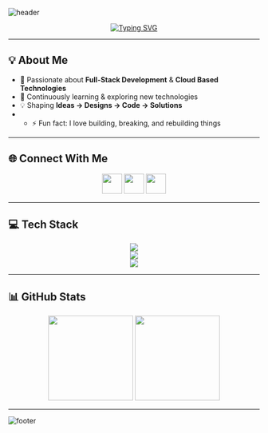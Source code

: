 <!-- Header -->
![header](https://capsule-render.vercel.app/api?type=rect&color=0:FF6B6B,100:4ECDC4&height=180&section=header&text=✨%20Hey%2C%20I'm%20Aryan%20Mukund%20Singh%20✨&fontSize=40&fontColor=fff&fontAlignY=35)

<!-- Typing Intro -->
<p align="center">
  <a href="https://git.io/typing-svg">
    <img src="https://readme-typing-svg.herokuapp.com?font=Fira+Code&size=22&pause=1000&color=4ECDC4&center=true&vCenter=true&width=600&lines=💫+Full-Stack+Developer;🤖+Cloud+Computing+Enthusiast;🚀+Building+Scalable+Solutions;🌱+Always+Learning+New+Tech" alt="Typing SVG" />
  </a>
</p>

---

## 💡 About Me
- 🎯 Passionate about **Full-Stack Development** & **Cloud Based Technologies**  
- 🌱 Continuously learning & exploring new technologies  
- 💡 Shaping **Ideas → Designs → Code → Solutions**
- - ⚡ Fun fact: I love building, breaking, and rebuilding things  

---

## 🌐 Connect With Me
<p align="center">
  <a href="https://www.instagram.com/aryan4.03/"><img src="https://skillicons.dev/icons?i=instagram" height="40"/></a>
  <a href="https://www.linkedin.com/in/aryan-mukund-singh/"><img src="https://skillicons.dev/icons?i=linkedin" height="40"/></a>
  <a href="mailto:singharyan432002@gmail.com"><img src="https://skillicons.dev/icons?i=gmail" height="40"/></a>
</p>

---

## 💻 Tech Stack
<p align="center">
  <img src="https://skillicons.dev/icons?i=cpp,python,js,ts,html,css" /><br/>
  <img src="https://skillicons.dev/icons?i=react,nextjs,nodejs,tailwind" /><br/>
  <img src="https://skillicons.dev/icons?i=git,github,jira,vite,aws,docker,kubernetes" />
</p>


---

## 📊 GitHub Stats
<p align="center">
  <img src="https://nirzak-streak-stats.vercel.app/?user=Aryan-040&theme=tokyonight" height="170" />
  <img src="https://github-readme-stats.vercel.app/api/top-langs/?username=Aryan-040&layout=compact&theme=tokyonight&hide_border=true" height="170" />
</p>


---

<!-- Footer -->
![footer](https://capsule-render.vercel.app/api?type=waving&color=0:4ECDC4,100:FF6B6B&height=120&section=footer)
